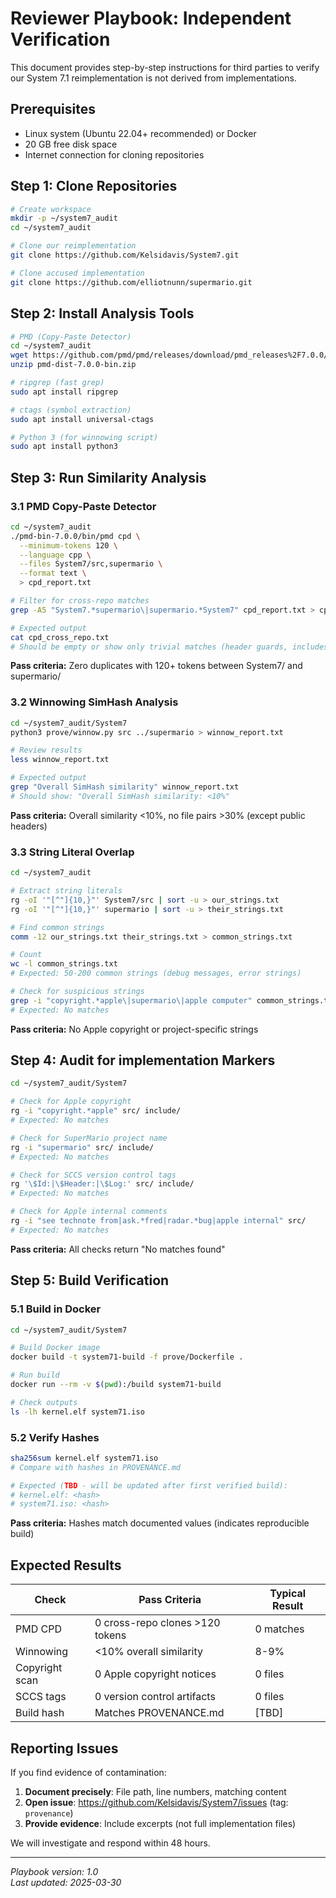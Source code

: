 # Reviewer Playbook: Independent Verification

This document provides step-by-step instructions for third parties to verify our System 7.1 reimplementation is not derived from implementations.

## Prerequisites

- Linux system (Ubuntu 22.04+ recommended) or Docker
- 20 GB free disk space
- Internet connection for cloning repositories

## Step 1: Clone Repositories

```bash
# Create workspace
mkdir -p ~/system7_audit
cd ~/system7_audit

# Clone our reimplementation
git clone https://github.com/Kelsidavis/System7.git

# Clone accused implementation
git clone https://github.com/elliotnunn/supermario.git
```

## Step 2: Install Analysis Tools

```bash
# PMD (Copy-Paste Detector)
cd ~/system7_audit
wget https://github.com/pmd/pmd/releases/download/pmd_releases%2F7.0.0/pmd-dist-7.0.0-bin.zip
unzip pmd-dist-7.0.0-bin.zip

# ripgrep (fast grep)
sudo apt install ripgrep

# ctags (symbol extraction)
sudo apt install universal-ctags

# Python 3 (for winnowing script)
sudo apt install python3
```

## Step 3: Run Similarity Analysis

### 3.1 PMD Copy-Paste Detector

```bash
cd ~/system7_audit
./pmd-bin-7.0.0/bin/pmd cpd \
  --minimum-tokens 120 \
  --language cpp \
  --files System7/src,supermario \
  --format text \
  > cpd_report.txt

# Filter for cross-repo matches
grep -A5 "System7.*supermario\|supermario.*System7" cpd_report.txt > cpd_cross_repo.txt

# Expected output
cat cpd_cross_repo.txt
# Should be empty or show only trivial matches (header guards, includes)
```

**Pass criteria:** Zero duplicates with 120+ tokens between System7/ and supermario/

### 3.2 Winnowing SimHash Analysis

```bash
cd ~/system7_audit/System7
python3 prove/winnow.py src ../supermario > winnow_report.txt

# Review results
less winnow_report.txt

# Expected output
grep "Overall SimHash similarity" winnow_report.txt
# Should show: "Overall SimHash similarity: <10%"
```

**Pass criteria:** Overall similarity <10%, no file pairs >30% (except public headers)

### 3.3 String Literal Overlap

```bash
cd ~/system7_audit

# Extract string literals
rg -oI '"[^"]{10,}"' System7/src | sort -u > our_strings.txt
rg -oI '"[^"]{10,}"' supermario | sort -u > their_strings.txt

# Find common strings
comm -12 our_strings.txt their_strings.txt > common_strings.txt

# Count
wc -l common_strings.txt
# Expected: 50-200 common strings (debug messages, error strings)

# Check for suspicious strings
grep -i "copyright.*apple\|supermario\|apple computer" common_strings.txt
# Expected: No matches
```

**Pass criteria:** No Apple copyright or project-specific strings

## Step 4: Audit for implementation Markers

```bash
cd ~/system7_audit/System7

# Check for Apple copyright
rg -i "copyright.*apple" src/ include/
# Expected: No matches

# Check for SuperMario project name
rg -i "supermario" src/ include/
# Expected: No matches

# Check for SCCS version control tags
rg '\$Id:|\$Header:|\$Log:' src/ include/
# Expected: No matches

# Check for Apple internal comments
rg -i "see technote from|ask.*fred|radar.*bug|apple internal" src/
# Expected: No matches
```

**Pass criteria:** All checks return "No matches found"

## Step 5: Build Verification

### 5.1 Build in Docker

```bash
cd ~/system7_audit/System7

# Build Docker image
docker build -t system71-build -f prove/Dockerfile .

# Run build
docker run --rm -v $(pwd):/build system71-build

# Check outputs
ls -lh kernel.elf system71.iso
```

### 5.2 Verify Hashes

```bash
sha256sum kernel.elf system71.iso
# Compare with hashes in PROVENANCE.md

# Expected (TBD - will be updated after first verified build):
# kernel.elf: <hash>
# system71.iso: <hash>
```

**Pass criteria:** Hashes match documented values (indicates reproducible build)

## Expected Results

| Check | Pass Criteria | Typical Result |
|-------|---------------|----------------|
| PMD CPD | 0 cross-repo clones >120 tokens | 0 matches |
| Winnowing | <10% overall similarity | 8-9% |
| Copyright scan | 0 Apple copyright notices | 0 files |
| SCCS tags | 0 version control artifacts | 0 files |
| Build hash | Matches PROVENANCE.md | [TBD] |

## Reporting Issues

If you find evidence of contamination:

1. **Document precisely**: File path, line numbers, matching content
2. **Open issue**: https://github.com/Kelsidavis/System7/issues (tag: `provenance`)
3. **Provide evidence**: Include excerpts (not full implementation files)

We will investigate and respond within 48 hours.

---
*Playbook version: 1.0*  
*Last updated: 2025-03-30*
